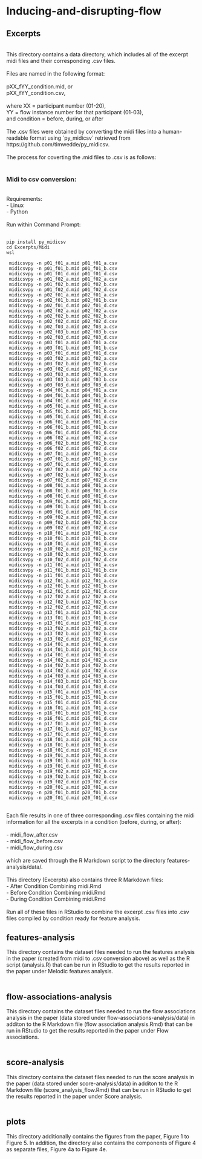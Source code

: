 # Inducing-and-disrupting-flow

## Excerpts<br>
<br>
This directory contains a data directory, which includes all of the excerpt midi files and their corresponding .csv files.<br>
<br>
Files are named in the following format:<br>
<br>
pXX_fYY_condition.mid, or<br>
pXX_fYY_condition.csv,<br>
<br>
where XX = participant number (01-20),<br>
YY = flow instance number for that participant (01-03),<br>
and condition = before, during, or after<br>
<br>
The .csv files were obtained by converting the midi files into a human-readable format using `py_midicsv` retrieved from https://github.com/timwedde/py_midicsv.<br>
<br>
The process for coverting the .mid files to .csv is as follows:<br>
<br>

### Midi to csv conversion:

<br>
Requirements: <br>
- Linux<br>
- Python<br>
<br>
Run within Command Prompt:<br>
<br>

```
pip install py_midicsv
cd Excerpts/Midi
wsl

 midicsvpy -n p01_f01_a.mid p01_f01_a.csv
 midicsvpy -n p01_f01_b.mid p01_f01_b.csv
 midicsvpy -n p01_f01_d.mid p01_f01_d.csv
 midicsvpy -n p01_f02_a.mid p01_f02_a.csv
 midicsvpy -n p01_f02_b.mid p01_f02_b.csv
 midicsvpy -n p01_f02_d.mid p01_f02_d.csv
 midicsvpy -n p02_f01_a.mid p02_f01_a.csv
 midicsvpy -n p02_f01_b.mid p02_f01_b.csv
 midicsvpy -n p02_f01_d.mid p02_f01_d.csv
 midicsvpy -n p02_f02_a.mid p02_f02_a.csv
 midicsvpy -n p02_f02_b.mid p02_f02_b.csv
 midicsvpy -n p02_f02_d.mid p02_f02_d.csv
 midicsvpy -n p02_f03_a.mid p02_f03_a.csv
 midicsvpy -n p02_f03_b.mid p02_f03_b.csv
 midicsvpy -n p02_f03_d.mid p02_f03_d.csv
 midicsvpy -n p03_f01_a.mid p03_f01_a.csv
 midicsvpy -n p03_f01_b.mid p03_f01_b.csv
 midicsvpy -n p03_f01_d.mid p03_f01_d.csv
 midicsvpy -n p03_f02_a.mid p03_f02_a.csv
 midicsvpy -n p03_f02_b.mid p03_f02_b.csv
 midicsvpy -n p03_f02_d.mid p03_f02_d.csv
 midicsvpy -n p03_f03_a.mid p03_f03_a.csv
 midicsvpy -n p03_f03_b.mid p03_f03_b.csv
 midicsvpy -n p03_f03_d.mid p03_f03_d.csv
 midicsvpy -n p04_f01_a.mid p04_f01_a.csv
 midicsvpy -n p04_f01_b.mid p04_f01_b.csv
 midicsvpy -n p04_f01_d.mid p04_f01_d.csv
 midicsvpy -n p05_f01_a.mid p05_f01_a.csv
 midicsvpy -n p05_f01_b.mid p05_f01_b.csv
 midicsvpy -n p05_f01_d.mid p05_f01_d.csv
 midicsvpy -n p06_f01_a.mid p06_f01_a.csv
 midicsvpy -n p06_f01_b.mid p06_f01_b.csv
 midicsvpy -n p06_f01_d.mid p06_f01_d.csv
 midicsvpy -n p06_f02_a.mid p06_f02_a.csv
 midicsvpy -n p06_f02_b.mid p06_f02_b.csv
 midicsvpy -n p06_f02_d.mid p06_f02_d.csv
 midicsvpy -n p07_f01_a.mid p07_f01_a.csv
 midicsvpy -n p07_f01_b.mid p07_f01_b.csv
 midicsvpy -n p07_f01_d.mid p07_f01_d.csv
 midicsvpy -n p07_f02_a.mid p07_f02_a.csv
 midicsvpy -n p07_f02_b.mid p07_f02_b.csv
 midicsvpy -n p07_f02_d.mid p07_f02_d.csv
 midicsvpy -n p08_f01_a.mid p08_f01_a.csv
 midicsvpy -n p08_f01_b.mid p08_f01_b.csv
 midicsvpy -n p08_f01_d.mid p08_f01_d.csv
 midicsvpy -n p09_f01_a.mid p09_f01_a.csv
 midicsvpy -n p09_f01_b.mid p09_f01_b.csv
 midicsvpy -n p09_f01_d.mid p09_f01_d.csv
 midicsvpy -n p09_f02_a.mid p09_f02_a.csv
 midicsvpy -n p09_f02_b.mid p09_f02_b.csv
 midicsvpy -n p09_f02_d.mid p09_f02_d.csv
 midicsvpy -n p10_f01_a.mid p10_f01_a.csv
 midicsvpy -n p10_f01_b.mid p10_f01_b.csv
 midicsvpy -n p10_f01_d.mid p10_f01_d.csv
 midicsvpy -n p10_f02_a.mid p10_f02_a.csv
 midicsvpy -n p10_f02_b.mid p10_f02_b.csv
 midicsvpy -n p10_f02_d.mid p10_f02_d.csv
 midicsvpy -n p11_f01_a.mid p11_f01_a.csv
 midicsvpy -n p11_f01_b.mid p11_f01_b.csv
 midicsvpy -n p11_f01_d.mid p11_f01_d.csv
 midicsvpy -n p12_f01_a.mid p12_f01_a.csv
 midicsvpy -n p12_f01_b.mid p12_f01_b.csv
 midicsvpy -n p12_f01_d.mid p12_f01_d.csv
 midicsvpy -n p12_f02_a.mid p12_f02_a.csv
 midicsvpy -n p12_f02_b.mid p12_f02_b.csv
 midicsvpy -n p12_f02_d.mid p12_f02_d.csv
 midicsvpy -n p13_f01_a.mid p13_f01_a.csv
 midicsvpy -n p13_f01_b.mid p13_f01_b.csv
 midicsvpy -n p13_f01_d.mid p13_f01_d.csv
 midicsvpy -n p13_f02_a.mid p13_f02_a.csv
 midicsvpy -n p13_f02_b.mid p13_f02_b.csv
 midicsvpy -n p13_f02_d.mid p13_f02_d.csv
 midicsvpy -n p14_f01_a.mid p14_f01_a.csv
 midicsvpy -n p14_f01_b.mid p14_f01_b.csv
 midicsvpy -n p14_f01_d.mid p14_f01_d.csv
 midicsvpy -n p14_f02_a.mid p14_f02_a.csv
 midicsvpy -n p14_f02_b.mid p14_f02_b.csv
 midicsvpy -n p14_f02_d.mid p14_f02_d.csv
 midicsvpy -n p14_f03_a.mid p14_f03_a.csv
 midicsvpy -n p14_f03_b.mid p14_f03_b.csv
 midicsvpy -n p14_f03_d.mid p14_f03_d.csv
 midicsvpy -n p15_f01_a.mid p15_f01_a.csv
 midicsvpy -n p15_f01_b.mid p15_f01_b.csv
 midicsvpy -n p15_f01_d.mid p15_f01_d.csv
 midicsvpy -n p16_f01_a.mid p16_f01_a.csv
 midicsvpy -n p16_f01_b.mid p16_f01_b.csv
 midicsvpy -n p16_f01_d.mid p16_f01_d.csv
 midicsvpy -n p17_f01_a.mid p17_f01_a.csv
 midicsvpy -n p17_f01_b.mid p17_f01_b.csv
 midicsvpy -n p17_f01_d.mid p17_f01_d.csv
 midicsvpy -n p18_f01_a.mid p18_f01_a.csv
 midicsvpy -n p18_f01_b.mid p18_f01_b.csv
 midicsvpy -n p18_f01_d.mid p18_f01_d.csv
 midicsvpy -n p19_f01_a.mid p19_f01_a.csv
 midicsvpy -n p19_f01_b.mid p19_f01_b.csv
 midicsvpy -n p19_f01_d.mid p19_f01_d.csv
 midicsvpy -n p19_f02_a.mid p19_f02_a.csv
 midicsvpy -n p19_f02_b.mid p19_f02_b.csv
 midicsvpy -n p19_f02_d.mid p19_f02_d.csv
 midicsvpy -n p20_f01_a.mid p20_f01_a.csv
 midicsvpy -n p20_f01_b.mid p20_f01_b.csv
 midicsvpy -n p20_f01_d.mid p20_f01_d.csv
```
<br>
Each file results in one of three corresponding .csv files containing the midi information for all the excerpts in a condition (before, during, or after):<br>
<br>
- midi_flow_after.csv<br>
- midi_flow_before.csv<br>
- midi_flow_during.csv<br>
<br>
which are saved through the R Markdown script to the directory features-analysis/data/.<br>
<br>
This directory (Excerpts) also contains three R Markdown files:<br>
- After Condition Combining midi.Rmd<br>
- Before Condition Combining midi.Rmd<br>
- During Condition Combining midi.Rmd<br>
<br>
Run all of these files in RStudio to combine the excerpt .csv files into .csv files compiled by condition ready for feature analysis.

## features-analysis<br>
This directory contains the dataset files needed to run the features analysis in the paper (created from midi to .csv conversion above) as well as the R script (analysis.R) that can be run in RStudio to get the results reported in the paper under Melodic features analysis.<br>
<br>
## flow-associations-analysis<br>
This directory contains the dataset files needed to run the flow associations analysis in the paper (data stored under flow-associations-analysis/data) in additon to the R Markdown file (flow association analysis.Rmd) that can be run in RStudio to get the results reported in the paper under Flow associations.<br>
<br>
## score-analysis<br>
This directory contains the dataset files needed to run the score analysis in the paper (data stored under score-analysis/data) in additon to the R Markdown file (score_analysis_flow.Rmd) that can be run in RStudio to get the results reported in the paper under Score analysis.<br>
<br>
## plots<br>
This directory additionally contains the figures from the paper, Figure 1 to Figure 5. In addition, the directory also contains the components of Figure 4 as separate files, Figure 4a to Figure 4e.<br>
